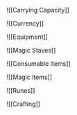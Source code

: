 ![[Carrying Capacity]]

![[Currency]]

![[Equipment]]

![[Magic Staves]]

![[Consumable Items]]

![[Magic items]]

![[Runes]]

![[Crafting]]
